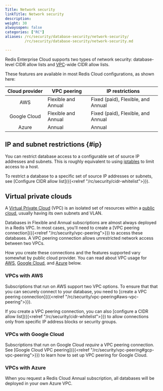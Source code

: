 ```yaml
---
Title: Network security
linkTitle: Network security
description:
weight: 30
alwaysopen: false
categories: ["RC"]
aliases: /rc/security/database-security/network-security/
         /rc/security/database-security/network-security.md

---
```


Redis Enterprise Cloud supports two types of network security: database-level CIDR allow lists and [VPC](#virtual-private-clouds)-wide CIDR allow lists.

These features are available in most Redis Cloud configurations, as shown here:

| Cloud&nbsp;provider | VPC peering | IP restrictions |
|:-------------------:|-------------|-----------------|
| AWS | Flexible and Annual | Fixed (paid), Flexible, and Annual |
| Google Cloud | Flexible and Annual | Fixed (paid), Flexible, and Annual |
| Azure | Annual | Annual |

## IP and subnet restrictions {#ip}

You can restrict database access to a configurable
set of source IP addresses and subnets. This is roughly equivalent
to using [iptables](https://en.wikipedia.org/wiki/Iptables) to limit access to a host.

To restrict a database to a specific set of source IP addresses or subnets, see [Configure CIDR allow list]({{<relref "/rc/security/cidr-whitelist">}}).

## Virtual private clouds

A [Virtual Private Cloud](https://en.wikipedia.org/wiki/Virtual_private_cloud) (VPC) is an isolated set of resources within a [public cloud](https://en.wikipedia.org/wiki/Cloud_computing#Public_cloud), usually having its own subnets and VLAN.

Databases in Flexible and Annual subscriptions are almost always deployed in a Redis VPC. In most cases, you'll need to create a [VPC peering connection]({{<relref "/rc/security/vpc-peering">}}) to access these databases. A VPC peering connection allows unrestricted network access between two VPCs.

How you create these connections and the features supported vary somewhat by public cloud provider. You can read about VPC usage for [AWS](#vpcs-with-aws), [Google Cloud](#vpcs-with-google-cloud), and [Azure](#vpcs-with-azure) below.

### VPCs with AWS

Subscriptions that run on AWS support two VPC options. To ensure that that you can securely connect to your database, you need to [create a VPC peering connection]({{<relref "/rc/security/vpc-peering#aws-vpc-peering">}}).

If you create a VPC peering connection, you can also [configure a CIDR allow list]({{<relref "/rc/security/cidr-whitelist">}}) to allow connections only from specific IP address blocks or security groups.

### VPCs with Google Cloud

Subscriptions that run on Google Cloud *require* a VPC peering connection. See [Google Cloud VPC peering]({{<relref "/rc/security/vpc-peering#gcp-vpc-peering">}}) to learn how to set up VPC peering for Google Cloud.

### VPCs with Azure

When you request a Redis Cloud Annual subscription, all databases will be deployed in your own Azure VPC.
